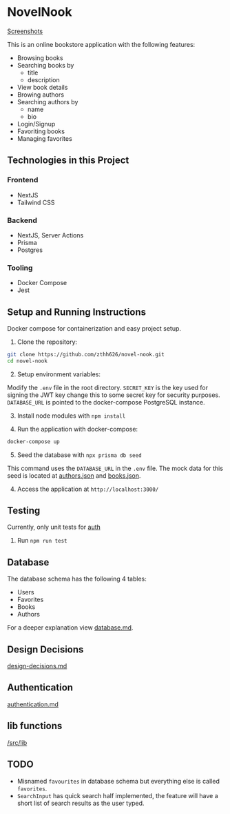 # NovelNook

[Screenshots](/docs/images/screenshots/README.md)

This is an online bookstore application with the following features:

- Browsing books
- Searching books by
  - title
  - description
- View book details
- Browing authors
- Searching authors by
  - name
  - bio
- Login/Signup
- Favoriting books
- Managing favorites

## Technologies in this Project

### Frontend

- NextJS
- Tailwind CSS

### Backend

- NextJS, Server Actions
- Prisma
- Postgres

### Tooling

- Docker Compose
- Jest

## Setup and Running Instructions

Docker compose for containerization and easy project setup.

1. Clone the repository:

```bash
git clone https://github.com/zthh626/novel-nook.git
cd novel-nook
```

2. Setup environment variables:

Modify the `.env` file in the root directory. `SECRET_KEY` is the key used for signing the JWT key change this to some secret key for security purposes. `DATABASE_URL` is pointed to the docker-compose PostgreSQL instance.

3. Install node modules with `npm install`

4. Run the application with docker-compose:

```bash
docker-compose up
```

5. Seed the database with `npx prisma db seed`

This command uses the `DATABASE_URL` in the `.env` file. The mock data for this seed is located at [authors.json](/prisma/seed/authors.json) and [books.json](/prisma/seed/books.json).

4. Access the application at `http://localhost:3000/`

## Testing

Currently, only unit tests for [auth](/src/lib/auth/index.ts)

1. Run `npm run test`

## Database

The database schema has the following 4 tables:

- Users
- Favorites
- Books
- Authors

For a deeper explanation view [database.md](/docs/database.md).

## Design Decisions

[design-decisions.md](/docs/design-decisions.md)

## Authentication

[authentication.md](/docs/authentication.md)

## lib functions

[/src/lib](/src/lib/README.md)

## TODO

- Misnamed `favourites` in database schema but everything else is called `favorites`.
- `SearchInput` has quick search half implemented, the feature will have a short list of search results as the user typed.
